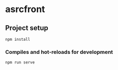 # asrcfront

## Project setup
```
npm install
```

### Compiles and hot-reloads for development
```
npm run serve
```
